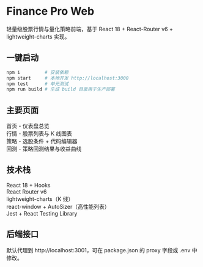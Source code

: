 # Finance Pro Web

轻量级股票行情与量化策略前端，基于 React 18 + React-Router v6 + lightweight-charts 实现。

## 一键启动

```bash
npm i         # 安装依赖
npm start     # 本地开发 http://localhost:3000
npm test      # 单元测试
npm run build # 生成 build 目录用于生产部署
```

## 主要页面
首页 - 仪表盘总览  
行情 - 股票列表与 K 线图表  
策略 - 选股条件 + 代码编辑器  
回测 - 策略回测结果与收益曲线

## 技术栈
React 18 + Hooks  
React Router v6  
lightweight-charts（K 线）  
react-window + AutoSizer（高性能列表）  
Jest + React Testing Library  

## 后端接口
默认代理到 http://localhost:3001，可在 package.json 的 proxy 字段或 .env 中修改。